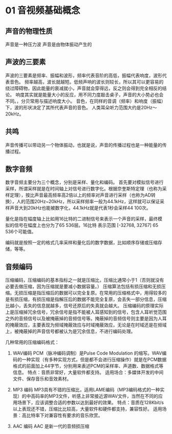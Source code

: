 # 01 音视频基础概念

## 声音的物理性质
声音是一种压力波 
声音是由物体振动产生的

## 声波的三要素
声波的三要素是频率、振幅和波形，频率代表音阶的高低，振幅代表响度，波形代表音色。
频率越高，波长就越短。低频声响的波长则较长，所以其可以更容易的绕过障碍物，因此能量的衰减就小，声音就会穿得远，反之则会得到完全相反的结论。
响度其实就是能量大小的反应，用不同力度敲击桌子，声音的大小势必也会不同。，分贝常用与描述响度大小。
音色，在同样的音调（频率）和响度（振幅）下，波的形状决定了其所代表声音的音色。
人类耳朵听力范围大约是20Hz～20kHz。

## 共鸣
声音传播可以带动另一个物体振动，也就是说，声音的传播过程也是一种能量的传播过程。

## 数字音频
数字音频主要分为三个概念，分别是采样、量化和编码。
首先要对模拟信号进行采样，所谓采样就是在时间轴上对信号进行数字化。根据奈奎斯特定理（也称为采样定理），按比声音最高频率高2倍以上的频率对声音进行采样（也称为AD转换），人的范围20Hz~20kHz，所以采样频率一般为44.1kHz，这样就可以保证采样声音大到20kHz也能被数字化，44.1kHz就是代表1秒会采样44 100次。

量化是指在幅度轴上比如用16比特的二进制信号来表示一个声音的采样，最终模拟的信号在幅度上也分为了65 536层。16比特 表示范围 [-32768, 32767] 65 536个可能值。

编码就是按照一定的格式几率采样和量化后的数字数据，比如顺序存储或压缩存储，等等。

## 音频编码
压缩编码，压缩编码的基本指标之一就是压缩比，压缩比通常小于1（否则就没有必要去做压缩，因为压缩就是要减小数据容量。）
压缩算法包括有损压缩和无损压缩。无损压缩是指压缩后的数据可以完全复原。在常用的压缩格式中，用得较多的是有损压缩，有损压缩是指解压后的数据不能完全复原，会丢失一部分信息，压缩比越小，丢失的信息就越多，信号还原后的失真就会越大。
压缩编码的原理实际上是压缩掉冗余信号，冗余信号是指不能被人耳感知到的信号，包含人耳听觉范围之外的音频信号以及被掩蔽掉的音频信号等。掩蔽掉的音频信号则主要是因为人耳的掩蔽效应，主要表现为频域掩蔽效应与时域掩蔽效应，无论是在时域还是在频域上，被掩蔽掉的声音信号都被认为是冗余信息，不进行编码处理。

几种常用的压缩编码格式：

1. WAV编码
	PCM（脉冲编码调制）是Pulse Code Modulation 的缩写。WAV编码的一种实现（有多种实现方式，但是都不会进行压缩操作）就是在PCM数据格式的前面加上44字节，分别用来表述PCM的采样率、声道数、数据格式等信息。
	特点：音质非常好，大量软件都支持。
	适用场合：多媒体开发的中间文件、保存音乐和音效素材。
	
2. MP3 编码
	MP3具有不错的压缩比，适用LAME编码（MP3编码格式的一种实现）的中高码率的MP3文件，听感上非常接近源WAV文件，当然在不同的应用场景下，应该调整合适的参数以达到最好的效果。
	特点：音质在128Kbit/s 以上表现还不错，压缩比比较高，大量软件和硬件都支持，兼容性好。
	适用场景：高比特率下对兼容性有要求的音乐欣赏。
3. AAC 编码
	AAC 是新一代的音频损压缩





